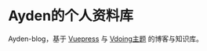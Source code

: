 # Ayden的个人资料库
Ayden-blog，基于 [Vuepress](https://vuepress.vuejs.org/) 与 [Vdoing主题](https://github.com/xugaoyi/vuepress-theme-vdoing) 的博客与知识库。


